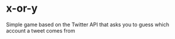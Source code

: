 x-or-y
======

Simple game based on the Twitter API that asks you to guess which account a tweet comes from
